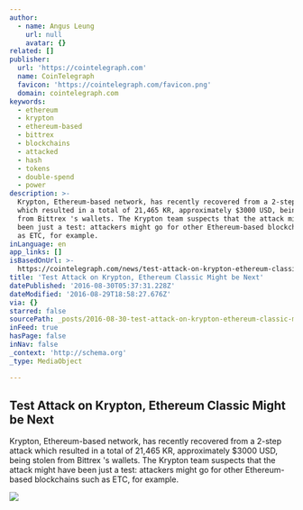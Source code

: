 ```yaml
---
author:
  - name: Angus Leung
    url: null
    avatar: {}
related: []
publisher:
  url: 'https://cointelegraph.com'
  name: CoinTelegraph
  favicon: 'https://cointelegraph.com/favicon.png'
  domain: cointelegraph.com
keywords:
  - ethereum
  - krypton
  - ethereum-based
  - bittrex
  - blockchains
  - attacked
  - hash
  - tokens
  - double-spend
  - power
description: >-
  Krypton, Ethereum-based network, has recently recovered from a 2-step attack
  which resulted in a total of 21,465 KR, approximately $3000 USD, being stolen
  from Bittrex 's wallets. The Krypton team suspects that the attack might have
  been just a test: attackers might go for other Ethereum-based blockchains such
  as ETC, for example.
inLanguage: en
app_links: []
isBasedOnUrl: >-
  https://cointelegraph.com/news/test-attack-on-krypton-ethereum-classic-might-be-next
title: 'Test Attack on Krypton, Ethereum Classic Might be Next'
datePublished: '2016-08-30T05:37:31.228Z'
dateModified: '2016-08-29T18:58:27.676Z'
via: {}
starred: false
sourcePath: _posts/2016-08-30-test-attack-on-krypton-ethereum-classic-might-be-next.md
inFeed: true
hasPage: false
inNav: false
_context: 'http://schema.org'
_type: MediaObject

---
```

<article style=""><h1>Test Attack on Krypton, Ethereum Classic Might be Next</h1><p>Krypton, Ethereum-based network, has recently recovered from a 2-step attack which resulted in a total of 21,465 KR, approximately $3000 USD, being stolen from Bittrex 's wallets. The Krypton team suspects that the attack might have been just a test: attackers might go for other Ethereum-based blockchains such as ETC, for example.</p><img src="https://cointelegraph.com/images/725_Ly9jb2ludGVsZWdyYXBoLmNvbS9zdG9yYWdlL3VwbG9hZHMvdmlldy9iZDg5NzZmNTRiMTVlNGZmODFiY2Y3ZGVmY2M0MDlkZi5qcGc=.jpg" /></article>